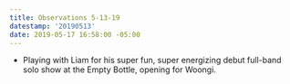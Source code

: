 ```yaml
---
title: Observations 5-13-19
datestamp: '20190513'
date: 2019-05-17 16:58:00 -05:00
---
```


- Playing with Liam for his super fun, super energizing debut full-band solo show at the Empty Bottle, opening for Woongi.
